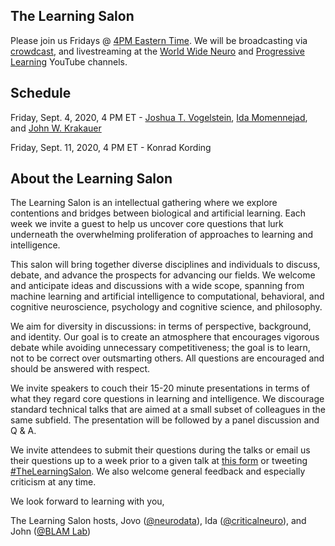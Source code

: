 ## The Learning Salon

Please join us Fridays @ [4PM Eastern Time](https://greenwichmeantime.com/time/to/eastern-local/). We will be broadcasting via  
[crowdcast](https://www.crowdcast.io/e/learningsalon/), and livestreaming at the [World Wide Neuro](https://www.youtube.com/channel/UCRtCI0-aWSVcS4_qM6yGS7g) and [Progressive Learning](https://www.youtube.com/channel/UCd1UGOIAuWzVVz0zdXamYsg) YouTube channels.


## Schedule

Friday, Sept. 4, 2020, 4 PM ET - [Joshua T. Vogelstein](https://jovo.me/), [Ida Momennejad](https://www.momen-nejad.org/), and [John W. Krakauer](http://blam-lab.org/index.php/people/john-krakauer/)

Friday, Sept. 11, 2020, 4 PM ET - Konrad Kording

## About the Learning Salon

The Learning Salon is an intellectual gathering where we explore contentions and bridges between biological and artificial learning. Each week we invite a guest to help us uncover core questions that lurk underneath the overwhelming proliferation of approaches to learning and intelligence. 

This salon will bring together diverse disciplines and individuals to discuss, debate, and advance the prospects for advancing our fields. We welcome and anticipate ideas and discussions with a wide scope, spanning from machine learning and artificial intelligence to computational, behavioral, and cognitive neuroscience, psychology and cognitive science, and philosophy. 
 
We aim for diversity in discussions: in terms of perspective, background, and identity. Our goal is to create an atmosphere that encourages vigorous debate while avoiding unnecessary competitiveness; the goal is to learn, not to be correct over outsmarting others. All questions are encouraged and should be answered with respect.
 
We invite speakers to couch their 15-20 minute presentations in terms of what they regard core questions in learning and intelligence. We discourage standard technical talks that are aimed at a small subset of colleagues in the same subfield. The presentation will be followed by a panel discussion and Q & A. 

We invite attendees to submit their questions during the talks or email us their questions up to a week prior to a given talk at [this form](https://forms.gle/Q3nPb2sToQud4UTi6) or tweeting [#TheLearningSalon](https://twitter.com/search?q=%23TheLearningSalon&src=typed_query). We also welcome general feedback and especially criticism at any time.

 
We look forward to learning with you,

The Learning Salon hosts, 
Jovo ([@neurodata](https://twitter.com/neuro_data)), Ida ([@criticalneuro](https://twitter.com/criticalneuro)), and John ([@BLAM Lab](https://twitter.com/blamlab))
